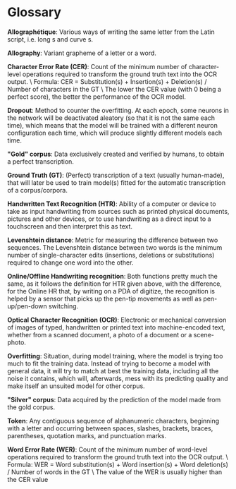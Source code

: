 # Glossary

**Allographétique**: Various ways of writing the same letter from the Latin script, i.e. long s and curve s.

**Allography**: Variant grapheme of a letter or a word.

**Character Error Rate (CER)**: Count of the minimum number of character-level operations required to transform the ground truth text into the OCR output. \\
Formula: CER = Substitution(s) + Insertion(s) + Deletion(s) / Number of characters in the GT \\
The lower the CER value (with 0 being a perfect score), the better the performance of the OCR model.

**Dropout**: Method to counter the overfitting. At each epoch, some neurons in the network will be deactivated aleatory (so that it is not the same each time), which means that the model will be trained with a different neuron configuration each time, which will produce slightly different models each time.

**"Gold" corpus**: Data exclusively created and verified by humans, to obtain a perfect transcription.

**Ground Truth (GT)**: (Perfect) transcription of a text (usually human-made), that will later be used to train model(s) fitted for the automatic transcription of a corpus/corpora.

**Handwritten Text Recognition (HTR)**: Ability of a computer or device to take as input handwriting from sources such as printed physical documents, pictures and other devices, or to use handwriting as a direct input to a touchscreen and then interpret this as text.

**Levenshtein distance**: Metric for measuring the difference between two sequences. The Levenshtein distance between two words is the minimum number of single-character edits (insertions, deletions or substitutions) required to change one word into the other.

**Online/Offline Handwriting recognition**: Both functions pretty much the same, as it follows the definition for HTR given above, with the difference, for the Online HR that, by writing on a PDA of digitize, the recognition is helped by a sensor that picks up the pen-tip movements as well as pen-up/pen-down switching.

**Optical Character Recognition (OCR)**: Electronic or mechanical conversion of images of typed, handwritten or printed text into machine-encoded text, whether from a scanned document, a photo of a document or a scene-photo.

**Overfitting**: Situation, during model training, where the model is trying too much to fit the training data. Instead of trying to become a model with general data, it will try to match at best the training data, including all the noise it contains, which will, afterwards, mess with its predicting quality and make itself an unsuited model for other corpus.

**"Silver" corpus**: Data acquired by the prediction of the model made from the gold corpus.

**Token**: Any contiguous sequence of alphanumeric characters, beginning with a letter and occurring between spaces, slashes, brackets, braces, parentheses, quotation marks, and punctuation marks.

**Word Error Rate (WER)**: Count of the minimum number of word-level operations required to transform the ground truth text into the OCR output. \\
Formula: WER = Word substitution(s) + Word insertion(s) + Word deletion(s) / Number of words in the GT \\
The value of the WER is usually higher than the CER value

